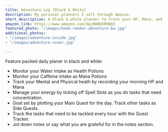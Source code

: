 ```yaml
---
title: Adventure Log [Black & White]
description: My personal planners I sell through Amazon.
short_description: A black & white planner to track your HP, Mana, and Quests
amazon_link: https://www.amazon.com/dp/B0BDXRHQQ3
featured_photo: "/images/book-render-adventure-bw.jpg"
additional_photos:
- "/images/adventure-inside.jpg"
- "/images/adventure-cover.jpg"

---
```

Feature packed daily planer in black and white:
* Monitor your Water intake as Health Potions
* Monitor your Caffeine intake as Mana Potions
* Track your Mental and Physical heath by recording your morning HP and Mana
* Manage your energy by ticking off Spell Slots as you do tasks that need concentration.
* Goal set by plotting your Main Quest for the day. Track other tasks as Side Quests.
* Track the tasks that need to be tackled every hour with the Quest Tracker.
* Jot down notes or say what you are grateful for in the notes section.